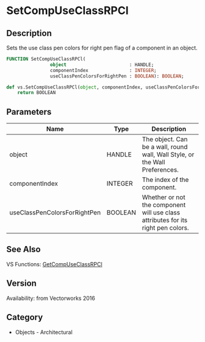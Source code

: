 # SetCompUseClassRPCl

## Description
Sets the use class pen colors for right pen flag of a component in an object.

```pascal
FUNCTION SetCompUseClassRPCl(
				object                       : HANDLE;
				componentIndex               : INTEGER;
				useClassPenColorsForRightPen : BOOLEAN): BOOLEAN;
```

```python
def vs.SetCompUseClassRPCl(object, componentIndex, useClassPenColorsForRightPen):
    return BOOLEAN
```

## Parameters
|Name|Type|Description|
|---|---|---|
|object|HANDLE|The object. Can be a wall, round wall, Wall Style, or the Wall Preferences.|
|componentIndex|INTEGER|The index of the component.|
|useClassPenColorsForRightPen|BOOLEAN|Whether or not the component will use class attributes for its right pen colors.|

## See Also
VS Functions:
[GetCompUseClassRPCl](GetCompUseClassRPCl.md)

## Version
Availability: from Vectorworks 2016

## Category
* Objects - Architectural

